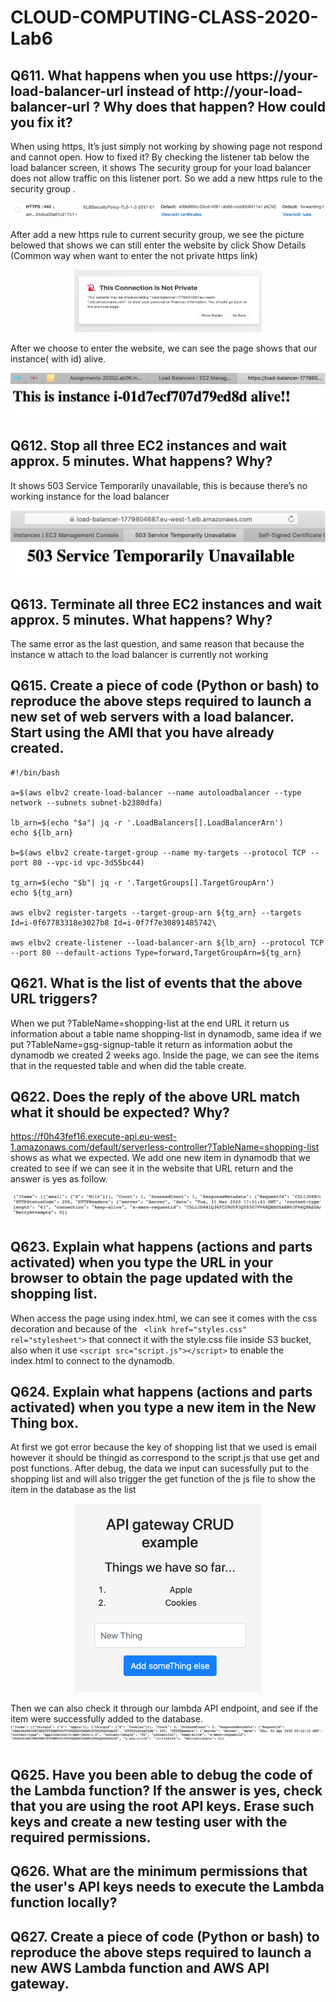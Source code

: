 # CLOUD-COMPUTING-CLASS-2020-Lab6


## Q611. What happens when you use https://your-load-balancer-url instead of http://your-load-balancer-url ? Why does that happen? How could you fix it?

When using https, It’s just simply not working by showing page not respond and cannot open.
How to fixed it? By checking the listener tab below the load balancer screen, it shows The security group for your load balancer does not allow traffic on this listener port. So we add a new https rule to the security group .

![loadbalancer_listenerport](./Img/loadbalancer_listenerport.png)

After add a new https rule to current security group, we see the picture belowed that shows we can still enter the website by click Show Details (Common way when want to enter the not private https link)

 <p align="center"><img src="./Img/Connection_not_private.png" width="300" height="100" alt="Connection_not_private"/></p>

After we choose to enter the website, we can see the page shows that our instance( with id) alive.

![InstanceAlive](./Img/InstanceAlive.png)

## Q612. Stop all three EC2 instances and wait approx. 5 minutes. What happens? Why?

It shows 503 Service Temporarily unavailable, this is because there’s no working instance for the load balancer

![StopWorkingInstance](./Img/StopWorkingInstance.png)

## Q613. Terminate all three EC2 instances and wait approx. 5 minutes. What happens? Why?
The same error as the last question, and same reason that because the instance w attach to the load balancer is currently not working

## Q615. Create a piece of code (Python or bash) to reproduce the above steps required to launch a new set of web servers with a load balancer. Start using the AMI that you have already created.

```
#!/bin/bash

a=$(aws elbv2 create-load-balancer --name autoloadbalancer --type network --subnets subnet-b2380dfa)

lb_arn=$(echo "$a"| jq -r '.LoadBalancers[].LoadBalancerArn')
echo ${lb_arn}

b=$(aws elbv2 create-target-group --name my-targets --protocol TCP --port 80 --vpc-id vpc-3d55bc44)

tg_arn=$(echo "$b"| jq -r '.TargetGroups[].TargetGroupArn')
echo ${tg_arn}

aws elbv2 register-targets --target-group-arn ${tg_arn} --targets Id=i-0f67783318e3027b8 Id=i-0f7f7e30891485742\

aws elbv2 create-listener --load-balancer-arn ${lb_arn} --protocol TCP --port 80 --default-actions Type=forward,TargetGroupArn=${tg_arn}

```

## Q621. What is the list of events that the above URL triggers?
When we put ?TableName=shopping-list at the end URL it return us information about a table name shopping-list in dynamodb, same idea if we put ?TableName=gsg-signup-table it return as information aobut the dynamodb we created 2 weeks ago. Inside the page, we can see the items that in the requested table and when did the table create.

## Q622. Does the reply of the above URL match what it should be expected? Why?
https://f0h43fef16.execute-api.eu-west-1.amazonaws.com/default/serverless-controller?TableName=shopping-list shows as what we expected. We add one new item in dynamodb that we created to see if we can see it in the website that URL return and the answer is yes as follow.

![ReturnDynamoDB](./Img/ReturnDynamoDB.png)

## Q623. Explain what happens (actions and parts activated) when you type the URL in your browser to obtain the page updated with the shopping list.
When access the page using index.html, we can see it comes with the css decoration and because of the ``` <link href="styles.css" rel="stylesheet">``` that connect it with the style.css file inside S3 bucket, also when it use ```<script src="script.js"></script>``` to enable the index.html to connect to the dynamodb.


## Q624. Explain what happens (actions and parts activated) when you type a new item in the New Thing box.
At first we got error because the key of shopping list that we used is email however it should be thingid as correspond to the script.js that use get and post functions. After debug, the data we input can sucessfully put to the shopping list and will also trigger the get function of the js file to show the item in the database as the list

 <p align="center"><img src="./Img/AddnewThing.png" width="300" height="302" alt="AddnewThing"/></p>

Then we can also check it through our lambda API endpoint, and see if the item were successfully added to the database.
![AddnewThing2](./Img/AddnewThing2.png)

## Q625. Have you been able to debug the code of the Lambda function? If the answer is yes, check that you are using the root API keys. Erase such keys and create a new testing user with the required permissions.


## Q626. What are the minimum permissions that the user's API keys needs to execute the Lambda function locally?


## Q627. Create a piece of code (Python or bash) to reproduce the above steps required to launch a new AWS Lambda function and AWS API gateway.




